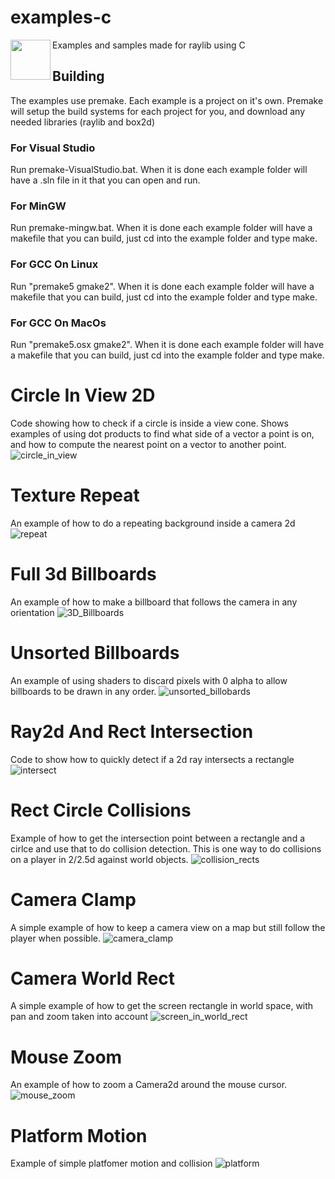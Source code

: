 # examples-c
<img align="left" src="https://github.com/raysan5/raylib/raw/master/logo/raylib_logo_animation.gif" width="64">
Examples and samples made for raylib using C

## Building
The examples use premake. Each example is a project on it's own. Premake will setup the build systems for each project for you, and download any needed libraries (raylib and box2d)

### For Visual Studio
Run premake-VisualStudio.bat. When it is done each example folder will have a .sln file in it that you can open and run.

### For MinGW
Run premake-mingw.bat. When it is done each example folder will have a makefile that you can build, just cd into the example folder and type make.

### For GCC On Linux
Run "premake5 gmake2". When it is done each example folder will have a makefile that you can build, just cd into the example folder and type make.

### For GCC On MacOs
Run "premake5.osx gmake2". When it is done each example folder will have a makefile that you can build, just cd into the example folder and type make.

# Circle In View 2D
Code showing how to check if a circle is inside a view cone. Shows examples of using dot products to find what side of a vector a point is on, and how to compute the nearest point on a vector to another point.
![circle_in_view](https://user-images.githubusercontent.com/322174/149637442-c701f9cb-883a-4d44-96fe-f91e8a86dea6.gif)

# Texture Repeat
An example of how to do a repeating background inside a camera 2d
![repeat](https://user-images.githubusercontent.com/322174/149637440-b7f7b1d2-1e1d-4ad8-a465-e11ce2388793.gif)

# Full 3d Billboards
An example of how to make a billboard that follows the camera in any orientation
![3D_Billboards](https://user-images.githubusercontent.com/322174/159843788-74bb43ef-c582-40c5-9c50-cf8935d801f1.gif)

# Unsorted Billboards
An example of using shaders to discard pixels with 0 alpha to allow billboards to be drawn in any order.
![unsorted_billobards](https://user-images.githubusercontent.com/322174/148694937-f7c4b166-b81a-4d48-af8f-eefbc1a3f487.gif)

# Ray2d And Rect Intersection
Code to show how to quickly detect if a 2d ray intersects a rectangle
![intersect](https://user-images.githubusercontent.com/322174/150265976-3b27ab1f-2087-4273-9e8e-a2e393339d96.gif)

# Rect Circle Collisions
Example of how to get the intersection point between a rectangle and a cirlce and use that to do collision detection.
This is one way to do collisions on a player in 2/2.5d against world objects.
![collision_rects](https://user-images.githubusercontent.com/322174/151831283-c88c5823-46cb-4c46-b3ad-d096ec3ad111.gif)

# Camera Clamp
A simple example of how to keep a camera view on a map but still follow the player when possible.
![camera_clamp](https://user-images.githubusercontent.com/322174/152666088-6812df46-fe05-45f0-adb1-60282a68140e.gif)

# Camera World Rect
A simple example of how to get the screen rectangle in world space, with pan and zoom taken into account
![screen_in_world_rect](https://user-images.githubusercontent.com/322174/152667574-f3761c91-6e81-4592-ad35-6ce1a0dd94c6.gif)

# Mouse Zoom
An example of how to zoom a Camera2d around the mouse cursor.
![mouse_zoom](https://user-images.githubusercontent.com/322174/179423394-6012957e-d892-42d8-b927-b6db10921ad7.gif)

# Platform Motion
Example of simple platfomer motion and collision
![platform](https://user-images.githubusercontent.com/322174/208321841-9f4bdb9b-1bab-4e90-9559-40bb3fd5b67f.gif)
